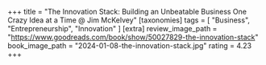 +++
title = "The Innovation Stack: Building an Unbeatable Business One Crazy Idea at a Time @ Jim McKelvey"
[taxonomies]
tags = [ "Business", "Entrepreneurship", "Innovation" ]
[extra]
review_image_path = "https://www.goodreads.com/book/show/50027829-the-innovation-stack"
book_image_path = "2024-01-08-the-innovation-stack.jpg"
rating = 4.23
+++
